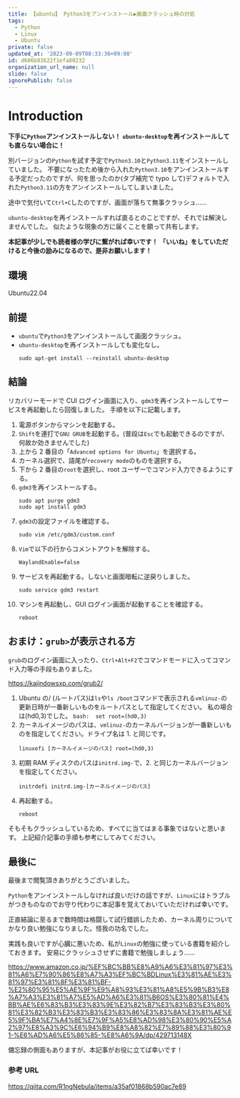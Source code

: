 ```yaml
---
title: 【ubuntu】 Python3をアンインストール▶画面クラッシュ時の対処
tags:
  - Python
  - Linux
  - Ubuntu
private: false
updated_at: '2023-09-09T08:33:36+09:00'
id: d606b83622f1efa80232
organization_url_name: null
slide: false
ignorePublish: false
---
```


# Introduction

**下手に`Python`アンインストールしない！**
**`ubuntu-desktop`を再インストールしても直らない場合に！**

別バージョンの`Python`を試す予定で`Python3.10`と`Python3.11`をインストールしていました。
不要になったため後から入れた`Python3.10`をアンインストールする予定だったのですが、何を思ったのか(タブ補完で typo して)デフォルトで入れた`Python3.11`の方をアンインストールしてしまいました。

途中で気付いて`Ctrl+C`したのですが、画面が落ちて無事クラッシュ......

`ubuntu-desktop`を再インストールすれば直るとのことですが、それでは解決しませんでした。
似たような現象の方に届くことを願って共有します。

**本記事が少しでも読者様の学びに繋がれば幸いです！**
**「いいね」をしていただけると今後の励みになるので、是非お願いします！**

## 環境

Ubuntu22.04

## 前提

- `ubuntu`で`Python3`をアンインストールして画面クラッシュ。
- `ubuntu-desktop`を再インストールしても変化なし。
  ```bash:
  sudo apt-get install --reinstall ubuntu-desktop
  ```

## 結論

リカバリーモードで CUI ログイン画面に入り、`gdm3`を再インストールしてサービスを再起動したら回復しました。
手順を以下に記載します。

1. 電源ボタンからマシンを起動する。
1. `Shift`を連打で`GNU GRUB`を起動する。(普段は`Esc`でも起動できるのですが、何故か効きませんでした)
1. 上から 2 番目の「`Advanced options for Ubuntu`」を選択する。
1. カーネル選択で、語尾が`recovery mode`のものを選択する。
1. 下から 2 番目の`root`を選択し、root ユーザーでコマンド入力できるようにする。
1. `gdm3`を再インストールする。
   ```bash:
   sudo apt purge gdm3
   sudo apt install gdm3
   ```
1. `gdm3`の設定ファイルを確認する。
   ```bash:
   sudo vim /etc/gdm3/custom.conf
   ```
1. `Vim`で以下の行からコメントアウトを解除する。
   ```vim:
   WaylandEnable=false
   ```
1. サービスを再起動する。しないと画面暗転に逆戻りしました。
   ```bash:
   sudo service gdm3 restart
   ```
1. マシンを再起動し、GUI ログイン画面が起動することを確認する。
   ```bash:
   reboot
   ```

## おまけ：`grub>`が表示される方

`grub`のログイン画面に入ったり、`Ctrl+Alt+F2`でコマンドモードに入ってコマンド入力等の手段もありました。

https://kajindowsxp.com/grub2/

1. Ubuntu の/ (ルートパス)は`ls`や`ls /boot`コマンドで表示される`vmlinuz-`の更新日時が一番新しいものをルートパスとして指定してください。
   私の場合は(hd0,3)でした。
   `bash: 
    set root=(hd0,3)
    `
1. カーネルイメージのパスは、`vmlinuz-`のカーネルバージョンが一番新しいものを指定してください。ドライブ名は 1. と同じです。
   ```bash:
   linuxefi [カーネルイメージのパス] root=(hd0,3)
   ```
1. 初期 RAM ディスクのパスは`initrd.img-`で、2. と同じカーネルバージョンを指定してください。
   ```bash:
   initrdefi initrd.img-[カーネルイメージのパス]
   ```
1. 再起動する。
   ```bash:
   reboot
   ```

そもそもクラッシュしているため、すべてに当てはまる事象ではないと思います。
上記紹介記事の手順も参考にしてみてください。

## 最後に

最後まで閲覧頂きありがとうございました。

`Python`をアンインストールしなければ良いだけの話ですが、`Linux`にはトラブルがつきものなのでお守り代わりに本記事を覚えておいていただければ幸いです。

正直結論に至るまで数時間は格闘して試行錯誤したため、カーネル周りについてかなり良い勉強になりました。怪我の功名でした。

実践も良いですが心臓に悪いため、私が`Linux`の勉強に使っている書籍を紹介しておきます。
安易にクラッシュさせずに書籍で勉強しましょう......

https://www.amazon.co.jp/%EF%BC%BB%E8%A9%A6%E3%81%97%E3%81%A6%E7%90%86%E8%A7%A3%EF%BC%BDLinux%E3%81%AE%E3%81%97%E3%81%8F%E3%81%BF-%E2%80%95%E5%AE%9F%E9%A8%93%E3%81%A8%E5%9B%B3%E8%A7%A3%E3%81%A7%E5%AD%A6%E3%81%B6OS%E3%80%81%E4%BB%AE%E6%83%B3%E3%83%9E%E3%82%B7%E3%83%B3%E3%80%81%E3%82%B3%E3%83%B3%E3%83%86%E3%83%8A%E3%81%AE%E5%9F%BA%E7%A4%8E%E7%9F%A5%E8%AD%98%E3%80%90%E5%A2%97%E8%A3%9C%E6%94%B9%E8%A8%82%E7%89%88%E3%80%91-%E6%AD%A6%E5%86%85-%E8%A6%9A/dp/429713148X

備忘録の側面もありますが、本記事がお役に立てば幸いです！

### 参考 URL

https://qiita.com/R1ngNebula/items/a35af01868b590ac7e89

